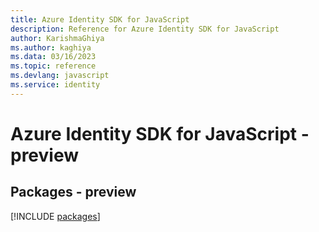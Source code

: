 ```yaml
---
title: Azure Identity SDK for JavaScript
description: Reference for Azure Identity SDK for JavaScript
author: KarishmaGhiya
ms.author: kaghiya
ms.data: 03/16/2023
ms.topic: reference
ms.devlang: javascript
ms.service: identity
---
```

# Azure Identity SDK for JavaScript - preview
## Packages - preview
[!INCLUDE [packages](identity-index.md)]